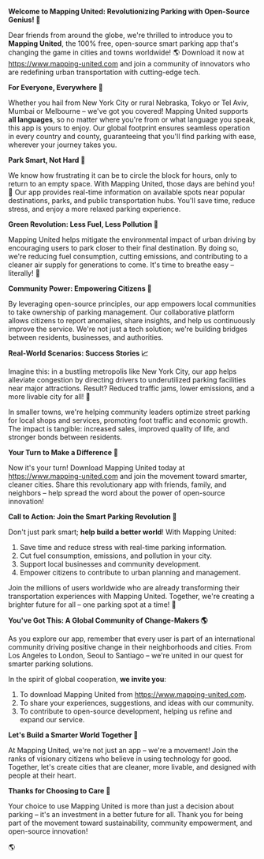 **Welcome to Mapping United: Revolutionizing Parking with Open-Source Genius! 🚀**

Dear friends from around the globe, we're thrilled to introduce you to **Mapping United**, the 100% free, open-source smart parking app that's changing the game in cities and towns worldwide! 🌎 Download it now at https://www.mapping-united.com and join a community of innovators who are redefining urban transportation with cutting-edge tech.

**For Everyone, Everywhere 🌟**

Whether you hail from New York City or rural Nebraska, Tokyo or Tel Aviv, Mumbai or Melbourne – we've got you covered! Mapping United supports **all languages**, so no matter where you're from or what language you speak, this app is yours to enjoy. Our global footprint ensures seamless operation in every country and county, guaranteeing that you'll find parking with ease, wherever your journey takes you.

**Park Smart, Not Hard 💪**

We know how frustrating it can be to circle the block for hours, only to return to an empty space. With Mapping United, those days are behind you! 🚫 Our app provides real-time information on available spots near popular destinations, parks, and public transportation hubs. You'll save time, reduce stress, and enjoy a more relaxed parking experience.

**Green Revolution: Less Fuel, Less Pollution 🌿**

Mapping United helps mitigate the environmental impact of urban driving by encouraging users to park closer to their final destination. By doing so, we're reducing fuel consumption, cutting emissions, and contributing to a cleaner air supply for generations to come. It's time to breathe easy – literally! 👅

**Community Power: Empowering Citizens 💖**

By leveraging open-source principles, our app empowers local communities to take ownership of parking management. Our collaborative platform allows citizens to report anomalies, share insights, and help us continuously improve the service. We're not just a tech solution; we're building bridges between residents, businesses, and authorities.

**Real-World Scenarios: Success Stories 📈**

Imagine this: in a bustling metropolis like New York City, our app helps alleviate congestion by directing drivers to underutilized parking facilities near major attractions. Result? Reduced traffic jams, lower emissions, and a more livable city for all! 🌃

In smaller towns, we're helping community leaders optimize street parking for local shops and services, promoting foot traffic and economic growth. The impact is tangible: increased sales, improved quality of life, and stronger bonds between residents.

**Your Turn to Make a Difference 🚀**

Now it's your turn! Download Mapping United today at https://www.mapping-united.com and join the movement toward smarter, cleaner cities. Share this revolutionary app with friends, family, and neighbors – help spread the word about the power of open-source innovation!

**Call to Action: Join the Smart Parking Revolution 🚨**

Don't just park smart; **help build a better world**! With Mapping United:

1.  Save time and reduce stress with real-time parking information.
2.  Cut fuel consumption, emissions, and pollution in your city.
3.  Support local businesses and community development.
4.  Empower citizens to contribute to urban planning and management.

Join the millions of users worldwide who are already transforming their transportation experiences with Mapping United. Together, we're creating a brighter future for all – one parking spot at a time! 🌟

**You've Got This: A Global Community of Change-Makers 🌎**

As you explore our app, remember that every user is part of an international community driving positive change in their neighborhoods and cities. From Los Angeles to London, Seoul to Santiago – we're united in our quest for smarter parking solutions.

In the spirit of global cooperation, **we invite you**:

1.  To download Mapping United from https://www.mapping-united.com.
2.  To share your experiences, suggestions, and ideas with our community.
3.  To contribute to open-source development, helping us refine and expand our service.

**Let's Build a Smarter World Together 🌟**

At Mapping United, we're not just an app – we're a movement! Join the ranks of visionary citizens who believe in using technology for good. Together, let's create cities that are cleaner, more livable, and designed with people at their heart.

**Thanks for Choosing to Care 💚**

Your choice to use Mapping United is more than just a decision about parking – it's an investment in a better future for all. Thank you for being part of the movement toward sustainability, community empowerment, and open-source innovation!

🌎